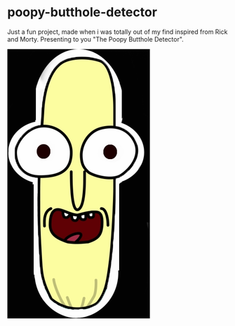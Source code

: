 # poopy-butthole-detector
Just a fun project, made when i was totally out of my find inspired from Rick and Morty. Presenting to you "The Poopy Butthole Detector".

<img src="f_n.png">

